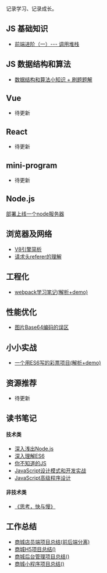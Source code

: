 记录学习、记录成长。

## JS 基础知识

* [前端进阶（一）--- 调用堆栈](https://juejin.im/post/5bfb4af1e51d4574b133d1e3)

## JS 数据结构和算法

* [数据结构和算法小知识 + 刷题题解](https://github.com/xszi/fe-interview/tree/master/algorithm)

## Vue

* 待更新

## React

* 待更新

## mini-program

* 待更新

## Node.js

[部署上线一个node服务器](https://juejin.im/post/6844904002732343304)

## 浏览器及网络

* [V8引擎简析](https://juejin.im/post/5e0d40326fb9a0483e475543)
* [请求头referer的理解](https://github.com/xszi/blog/issues/3)

## 工程化

* [webpack学习笔记(解析+demo)](https://github.com/xszi/webpack-demo)

## 性能优化

* [图片Base64编码的误区](https://github.com/xszi/blog/issues/2)

## 小小实战

* [一个用ES6写的彩票项目(解析+demo)](https://github.com/xszi/ES6-lottery)

## 资源推荐

* 待更新

## 读书笔记

#### 技术类

* [深入浅出Node.js](https://github.com/xszi/node-note)
* [深入理解ES6](https://github.com/xszi/ES6)
* [你不知道的JS](https://github.com/xszi/you-dont-kown-js)
* [JavaScript设计模式和开发实战](https://github.com/xszi/js-design-mode)
* [JavaScript高级程序设计](https://github.com/xszi/js-advanced)

#### 非技术类

* [《思考，快与慢》](https://github.com/xszi/blog/issues/4)

## 工作总结

* [商城店员端项目总结(前后端分离)](https://github.com/xszi/blog/blob/master/work/clerk.md)
* [商城H5项目总结()](https://github.com/xszi/blog/)
* [商城后台管理项目总结()](https://github.com/xszi/blog/)
* [商城小程序项目总结()](https://github.com/xszi/blog/)

